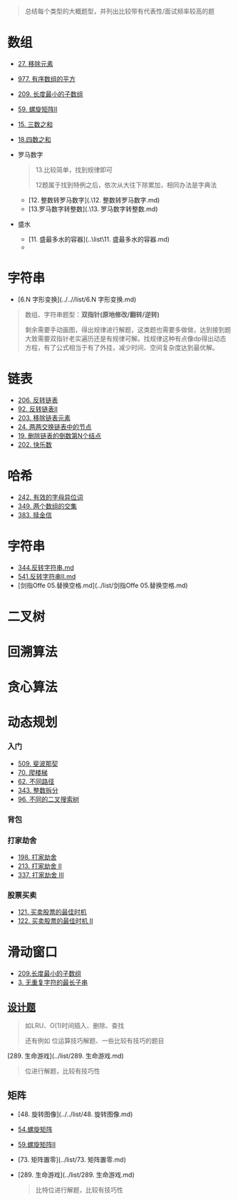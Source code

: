 > 总结每个类型的大概题型，并列出比较带有代表性/面试频率较高的题

# 数组
- [27. 移除元素](../list/27.移除元素.md)
- [977. 有序数组的平方](../list/977.有序数组的平方.md)

- [209. 长度最小的子数组](../list/209.长度最小的子数组.md)

- [59. 螺旋矩阵II](../list/59.螺旋矩阵II.md)

- [15. 三数之和](../list/15.三数之和)

- [18.四数之和](../list/18.四数之和.md)

- 罗马数字

  > 13.比较简单，找到规律即可
  >
  > 12题属于找到特例之后，依次从大往下除累加，相同办法是字典法

  - [12. 整数转罗马数字](.\12. 整数转罗马数字.md)
  - [13.罗马数字转整数](.\13. 罗马数字转整数.md)
  
- 盛水

  - [11. 盛最多水的容器](..\list\11. 盛最多水的容器.md)
  - 


# 字符串

- [6.N 字形变换](../..//list/6.N 字形变换.md)

> 数组、字符串题型：**双指针(原地修改/翻转/逆转)**
>
> 剩余需要手动画图，得出规律进行解题，这类题也需要多做做，达到接到题大致需要双指针老实遍历还是有规律可解。找规律这种有点像dp得出动态方程，有了公式相当于有了外挂，减少时间、空间复杂度达到最优解。

# 链表
- [206. 反转链表](../list/206.反转链表.md)
- [92. 反转链表II](../list/92.反转链表II.md)
- [203. 移除链表元素](../list/203.移除链表元素.md)
- [24. 两两交换链表中的节点](../list/24.两两交换链表中的节点.md)
- [19. 删除链表的倒数第N个结点](../list/19.删除链表的倒数第N个结点.md)
- [202. 快乐数](../list/202.快乐数.md)
# 哈希
- [242. 有效的字母异位词](../list/242.有效的字母异位词.md)
- [349. 两个数组的交集](../list/349.两个数组的交集.md)
- [383. 赎金信](../list/383.赎金信.md)

# 字符串

- [344.反转字符串.md](../list/344.反转字符串.md)
- [541.反转字符串II.md](../list/541.反转字符串II.md)
- [剑指Offe 05.替换空格.md](../list/剑指Offe 05.替换空格.md)

# 二叉树

# 回溯算法

# 贪心算法

# 动态规划
### 	入门
- [509. 斐波那契](../list/509.斐波那契.md)
- [70. 爬楼梯](../list/70.爬楼梯)
- [62. 不同路径](../list/62.不同路径)
- [343. 整数拆分](../list/343.整数拆分)
- [96. 不同的二叉搜索树](../list/96.不同的二叉搜索树)
### 背包
### 打家劫舍
- [198. 打家劫舍](../list/198.打家劫舍.md)
- [213. 打家劫舍 II](../list/213.打家劫舍II.md)
- [337. 打家劫舍 III](../list/337.打家劫舍III.md)
### 股票买卖
- [121. 买卖股票的最佳时机](../list/121.买卖股票的最佳时机.md)
- [122. 买卖股票的最佳时机 II](../list/122.买卖股票的最佳时机II.md)
# 滑动窗口
- [209.长度最小的子数组](../list/209.长度最小的子数组.md)
- [3. 无重复字符的最长子串](../list/3.无重复字符的最长子串.md)

## [设计题](./设计题)

> 如LRU、O(1)时间插入、删除、查找
>
> 还有例如 位运算技巧解题、一些比较有技巧的题目

[289. 生命游戏](../list/289. 生命游戏.md)

> 位进行解题，比较有技巧性



## 矩阵

- [48. 旋转图像](../../list/48. 旋转图像.md)

- [54.螺旋矩阵](../..//list/54.螺旋矩阵.md)

- [59.螺旋矩阵II](../../list/59.螺旋矩阵II.md)

- [73. 矩阵置零](../list/73. 矩阵置零.md)

- [289. 生命游戏](../list/289. 生命游戏.md)

  > 比特位进行解题，比较有技巧性

